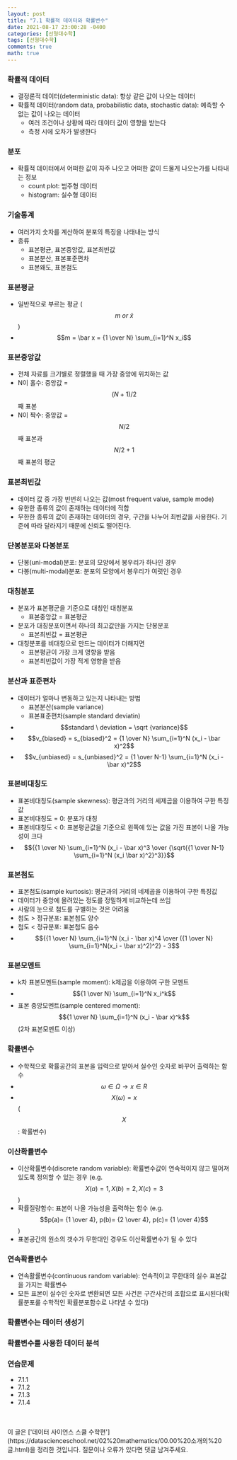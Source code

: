 ```yaml
---
layout: post
title: "7.1 확률적 데이터와 확률변수"
date: 2021-08-17 23:00:28 -0400
categories: [선형대수학]
tags: [선형대수학]
comments: true
math: true
---
```


### 확률적 데이터
- 결정론적 데이터(deterministic data): 항상 같은 값이 나오는 데이터
- 확률적 데이터(random data, probabilistic data, stochastic data): 예측할 수 없는 값이 나오는 데이터
    - 여러 조건이나 상황에 따라 데이터 값이 영향을 받는다
    - 측정 시에 오차가 발생한다

### 분포
- 확률적 데이터에서 어떠한 값이 자주 나오고 어떠한 값이 드물게 나오는가를 나타내는 정보
    - count plot: 범주형 데이터
    - histogram: 실수형 데이터

### 기술통계
- 여러가지 숫자를 계산하여 분포의 특징을 나태내는 방식
- 종류
    - 표본평균, 표본중앙값, 표본최빈값
    - 표본분산, 표본표준편차
    - 표본왜도, 표본첨도

### 표본평균
- 일반적으로 부르는 평균 ($$m \ or \ \bar x$$)
- $$m = \bar x = {1 \over N} \sum_{i=1}^N x_i$$

### 표본중앙값
- 전체 자료를 크기별로 정렬했을 때 가장 중앙에 위치하는 값
- N이 홀수: 중앙값 = $$(N+1)/2$$째 표본
- N이 짝수: 중앙값 = $$N/2$$째 표본과 $$N/2+1$$째 표본의 평균

### 표본최빈값
- 데이터 값 중 가장 빈번히 나오는 값(most frequent value, sample mode)
- 유한한 종류의 값이 존재하는 데이터에 적합
- 무한한 종류의 값이 존재하는 데이터의 경우, 구간을 나누어 최빈값을 사용한다. 기준에 따라 달라지기 때문에 신뢰도 떨어진다.

### 단봉분포와 다봉분포
- 단봉(uni-modal)분포: 분포의 모양에서 봉우리가 하나인 경우
- 다봉(multi-modal)분포: 분포의 모양에서 봉우리가 여럿인 경우

### 대칭분포
- 분포가 표본평군을 기준으로 대칭인 대칭분포
    - 표본중앙값 = 표본평균
- 분포가 대칭분포이면서 하나의 최고값만을 가지는 단봉분포
    - 표본최빈값 = 표본평균
- 대칭분포를 비대칭으로 만드는 데이터가 더해지면
    - 표본평균이 가장 크게 영향을 받음
    - 표본최빈값이 가장 적게 영향을 받음

### 분산과 표준편차
- 데이터가 얼마나 변동하고 있는지 나타내는 방법
    - 표본분산(sample variance)
    - 표본표준편차(sample standard deviatin)  
- $$standard \ deviation = \sqrt {variance}$$
- $$v_{biased} = s_{biased}^2 = {1 \over N} \sum_{i=1}^N (x_i - \bar x)^2$$
- $$v_{unbiased} = s_{unbiased}^2 = {1 \over N-1} \sum_{i=1}^N (x_i - \bar x)^2$$

### 표본비대칭도
- 표본비대칭도(sample skewness): 평균과의 거리의 세제곱을 이용하여 구한 특징값
- 표본비대칭도 = 0: 분포가 대칭
- 표본비대칭도 < 0: 표본평균값을 기준으로 왼쪽에 있는 값을 가진 표본이 나올 가능성이 크다
- $${{1 \over N} \sum_{i=1}^N (x_i - \bar x)^3 \over {\sqrt{{1 \over N-1} \sum_{i=1}^N (x_i \bar x)^2}^3}}$$

### 표본첨도
- 표본첨도(sample kurtosis): 평균과의 거리의 네제곱을 이용하여 구한 특징값
- 데이터가 중앙에 몰려있는 정도를 정밀하게 비교하는데 쓰임
- 사람의 눈으로 첨도를 구별하는 것은 어려움
- 첨도 > 정규분포: 표본첨도 양수
- 첨도 < 정규분포: 표본첨도 음수
- $${{1 \over N} \sum_{i=1}^N (x_i - \bar x)^4 \over ({1 \over N} \sum_{i=1}^N(x_i - \bar x)^2)^2} - 3$$

### 표본모멘트
- k차 표본모멘트(sample moment): k제곱을 이용하여 구한 모멘트
- $${1 \over N} \sum_{i=1}^N x_i^k$$
- 표본 중앙모멘트(sample centered moment): $${1 \over N} \sum_{i=1}^N (x_i - \bar x)^k$$ (2차 표본모멘트 이상)

### 확률변수
- 수학적으로 확률공간의 표본을 입력으로 받아서 실수인 숫자로 바꾸어 출력하는 함수
- $$\omega \in \Omega \rightarrow x \in R$$
- $$X(\omega) = x$$ ($$X$$: 확률변수)

### 이산확률변수
- 이산확률변수(discrete random variable): 확률변수값이 연속적이지 않고 떨어져 있도록 정의할 수 있는 경우 (e.g. $$X(a) = 1, X(b) = 2, X(c) = 3$$)
- 확률질량함수: 표본이 나올 가능성을 출력하는 함수 (e.g. $$p(a)= {1 \over 4}, p(b)= {2 \over 4}, p(c)= {1 \over 4}$$)
- 표본공간의 원소의 갯수가 무한대인 경우도 이산확률변수가 될 수 있다

### 연속확률변수
- 연속활률변수(continuous random variable): 연속적이고 무한대의 실수 표본값을 가지는 확률변수
- 모든 표본이 실수인 숫자로 변환되면 모든 사건은 구간사건의 조합으로 표시된다(확률분포룰 수학적인 확률분포함수로 나타낼 수 있다)

### 확률변수는 데이터 생성기

### 확률변수를 사용한 데이터 분석

### 연습문제
- 7.1.1
- 7.1.2
- 7.1.3
- 7.1.4

<br/>
<br/>
이 글은 ['데이터 사이언스 스쿨 수학편'](https://datascienceschool.net/02%20mathematics/00.00%20소개의%20글.html)을 정리한 것입니다.
질문이나 오류가 있다면 댓글 남겨주세요.